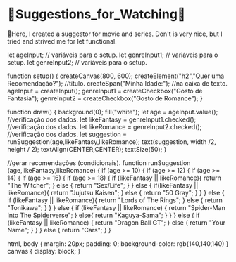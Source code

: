 # 🥤Suggestions_for_Watching🍕
🎃Here, I created a suggestor for movie and series. Don't is very nice, but I tried and strived me for let functional.


let ageInput;    // variáveis para o setup.
let genreInput1; // variáveis para o setup.
let genreInput2; // variáveis para o setup.

function setup() {
  createCanvas(800, 600);
  createElement("h2","Quer uma Recomendação?"); //título.
  createSpan("Minha Idade:");                   //na caixa de texto.
  ageInput = createInput();
  genreInput1 = createCheckbox("Gosto de Fantasia");
  genreInput2 = createCheckbox("Gosto de Romance");
}

function draw() {
  background(0);
  fill("white");
  let age = ageInput.value();              //verificação dos dados.
  let likeFantasy = genreInput1.checked(); //verificação dos dados.
  let likeRomance = genreInput2.checked(); //verificação dos dados.
  let suggestion = runSuggestion(age,likeFantasy,likeRomance);
  text(suggestion, width /2, height / 2);
  textAlign(CENTER,CENTER);
  textSize(50);
}

//gerar recomendações (condicionais).
function runSuggestion (age,likeFantasy,likeRomance) {
  if (age >= 10) {
  if (age >= 12) {
  if (age >= 14) {
  if (age >= 16) {
  if (age >= 18) {
    if (likeFantasy || likeRomance){
    return "The Witcher";
  } else {
    return "Sex/Life";
  }
  } else {
   if(likeFantasy || likeRomance){
    return "Jujutsu Kaisen"; 
  } else {
    return "50 Gray";
  }
  }
  } else {
    if (likeFantasy || likeRomance){
      return "Lords of The Rings";
  } else {
    return "Tonikawa";
  }
  }
  } else {
   if (likeFantasy || likeRomance) {
    return "Spider-Man Into The Spiderverse";
  } else{
    return "Kaguya-Sama";
  }
  }
  } else {
  if (likeFantasy || likeRomance) {
    return "Dragon Ball GT";
  } else {
     return "Your Name";
  }
  }
  }
  else {
  return "Cars";
}
}


html, body {
  margin: 20px;
  padding: 0;
  background-color: rgb(140,140,140)
}
canvas {
  display: block;
}
